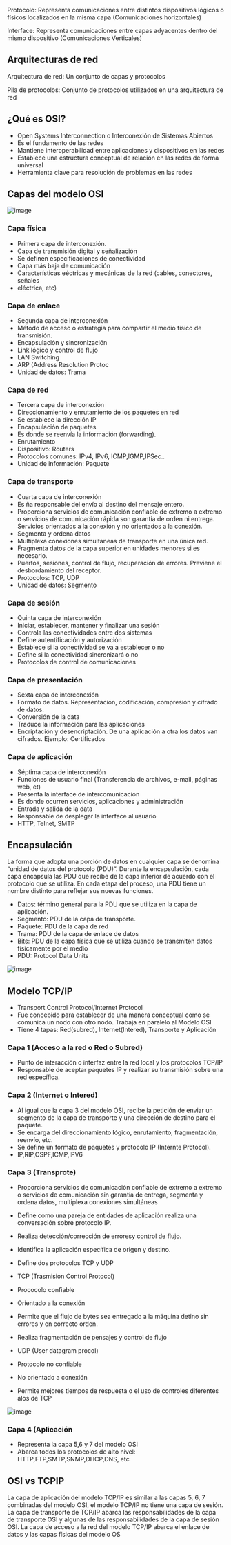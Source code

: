 Protocolo: Representa comunicaciones entre distintos dispositivos lógicos o físicos
localizados en la misma capa (Comunicaciones horizontales)

Interface: Representa comunicaciones entre capas adyacentes dentro del mismo
dispositivo (Comunicaciones Verticales)

## Arquitecturas de red

Arquitectura de red: Un conjunto de capas y protocolos

Pila de protocolos: Conjunto de protocolos utilizados en una arquitectura de red

## ¿Qué es OSI?

- Open Systems Interconnection o Interconexión de Sistemas Abiertos
- Es el fundamento de las redes
- Mantiene interoperabilidad entre aplicaciones y dispositivos en las redes
- Establece una estructura conceptual de relación en las redes de forma universal
- Herramienta clave para resolución de problemas en las redes

## Capas del modelo OSI

![image](https://github.com/user-attachments/assets/e4ceb2f8-9f29-4f1a-9f36-d10f099ed678)

### Capa física

- Primera capa de interconexión.
- Capa de transmisión digital y señalización
- Se definen especificaciones de conectividad
- Capa más baja de comunicación
- Características eéctricas y mecánicas de la red (cables, conectores, señales
- eléctrica, etc)

### Capa de enlace

- Segunda capa de interconexión
- Método de acceso o estrategia para compartir el medio físico de transmisión.
- Encapsulación y sincronización
- Link lógico y control de flujo
- LAN Switching
- ARP (Address Resolution Protoc
- Unidad de datos: Trama

### Capa de red

- Tercera capa de interconexión
- Direccionamiento y enrutamiento de los paquetes en red
- Se establece la dirección IP
- Encapsulación de paquetes
- Es donde se reenvía la información (forwarding).
- Enrutamiento
- Dispositivo: Routers
- Protocolos comunes: IPv4, IPv6, ICMP,IGMP,IPSec..
- Unidad de información: Paquete

### Capa de transporte

- Cuarta capa de interconexión
- Es ña responsable del envío al destino del mensaje entero.
- Proporciona servicios de comunicación confiable de extremo a extremo o servicios de comunicación rápida son garantía de orden ni entrega. Servicios orientados a la conexión y no orientados a la conexión.
- Segmenta y ordena datos
- Multiplexa conexiones simultaneas de transporte en una única red.
- Fragmenta datos de la capa superior en unidades menores si es necesario.
- Puertos, sesiones, control de flujo, recuperación de errores. Previene el desbordamiento del receptor.
- Protocolos: TCP, UDP
- Unidad de datos: Segmento

### Capa de sesión

- Quinta capa de interconexión
- Iniciar, establecer, mantener y finalizar una sesión
- Controla las conectividades entre dos sistemas
- Define autentificación y autorización
- Establece si la conectividad se va a establecer o no
- Define si la conectividad sincronizará o no
- Protocolos de control de comunicaciones

### Capa de presentación

- Sexta capa de interconexión
- Formato de datos. Representación, codificación, compresión y cifrado de datos.
- Conversión de la data
- Traduce la información para las aplicaciones
- Encriptación y desencriptación. De una aplicación a otra los datos van cifrados. Ejemplo: Certificados

### Capa de aplicación

- Séptima capa de interconexión
- Funciones de usuario final (Transferencia de archivos, e-mail, páginas web, et)
- Presenta la interface de intercomunicación
- Es donde ocurren servicios, aplicaciones y administración
- Entrada y salida de la data
- Responsable de desplegar la interface al usuario
- HTTP, Telnet, SMTP

## Encapsulación

La forma que adopta una porción de datos en cualquier capa se denomina “unidad de
datos del protocolo (PDU)”. Durante la encapsulación, cada capa encapsula las PDU
que recibe de la capa inferior de acuerdo con el protocolo que se utiliza. En cada
etapa del proceso, una PDU tiene un nombre distinto para reflejar sus nuevas
funciones. 

- Datos: término general para la PDU que se utiliza en la capa de aplicación.
- Segmento: PDU de la capa de transporte.
- Paquete: PDU de la capa de red
- Trama: PDU de la capa de enlace de datos
- Bits: PDU de la capa física que se utiliza cuando se transmiten datos físicamente por el medio
- PDU: Protocol Data Units

![image](https://github.com/user-attachments/assets/c9ee36c9-2f6a-4aea-8b24-68e72caa3b6f)

## Modelo TCP/IP

- Transport Control Protocol/Internet Protocol
- Fue concebido para establecer de una manera conceptual como se comunica un nodo con otro nodo. Trabaja en paralelo al Modelo OSI
- Tiene 4 tapas: Red(subred), Internet(Intered), Transporte y Aplicación


### Capa 1 (Acceso a la red o Red o Subred)

- Punto de interacción o interfaz entre la red local y los protocolos TCP/IP
- Responsable de aceptar paquetes IP y realizar su transmisión sobre una red específica.

### Capa 2 (Internet o Intered)
 
- Al igual que la capa 3 del modelo OSI, recibe la petición de enviar un segmento de la capa de transporte y una dirección de destino para el paquete.
- Se encarga del direccionamiento lógico, enrutamiento, fragmentación, reenvío, etc.
- Se define un formato de paquetes y protocolo IP (Internte Protocol).
- IP,RIP,OSPF,ICMP,IPV6

### Capa 3 (Transprote)
 
- Proporciona servicios de comunicación confiable de extremo a extremo o servicios de comunicación sin garantía de entrega, segmenta y ordena datos, multiplexa conexiones simultáneas
- Define como una pareja de entidades de aplicación realiza una conversación sobre protocolo IP.
- Realiza detección/corrección de erroresy control de flujo.
- Identifica la aplicación específica de origen y destino.
- Define dos protocolos TCP y UDP

- TCP (Trasmision Control Protocol)
- Prococolo confiable
- Orientado a la conexión
- Permite que el flujo de bytes sea entregado a la máquina detino sin errores y en correcto orden.
- Realiza fragmentación de pensajes y control de flujo

- UDP (User datagram procol)
- Protocolo no confiable
- No orientado a conexión
- Permite mejores tiempos de respuesta o el uso de controles diferentes alos de TCP

![image](https://github.com/user-attachments/assets/fb2c0f82-7a1c-4f53-80fa-df1427188203)

### Capa 4 (Aplicación

- Representa la capa 5,6 y 7 del modelo OSI
- Abarca todos los protocolos de alto nivel: HTTP,FTP,SMTP,SNMP,DHCP,DNS, etc

## OSI vs TCPIP

La capa de aplicación del modelo TCP/IP es similar a las capas 5, 6, 7 combinadas del
modelo OSI, el modelo TCP/IP no tiene una capa de sesión. La capa de transporte de
TCP/IP abarca las responsabilidades de la capa de transporte OSI y algunas de las
responsabilidades de la capa de sesión OSI. La capa de acceso a la red del modelo
TCP/IP abarca el enlace de datos y las capas físicas del modelo OS








